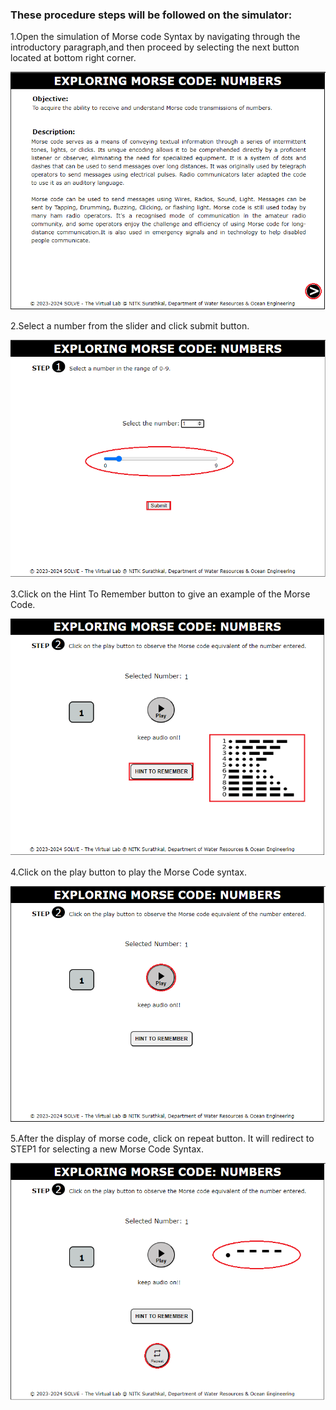 <!-- Step by step procedure to carry out the experiment goes here.
Steps explained with screenshot of simulator page can be inlcuded. -->
### These procedure steps will be followed on the simulator:
1.Open the simulation of Morse code Syntax by navigating through the introductory paragraph,and then proceed by selecting the next button located at bottom right corner.

![image1](images/image1.png)  

2.Select a number from the slider and click submit button.

![image2](images/image2.png)

3.Click on the Hint To Remember button to give an example of the Morse Code.

![image3](images/image3.png)



4.Click on the play button to play the Morse Code syntax.

 ![image4](images/image4.png)


5.After the display of morse code, click on repeat button. It will redirect to STEP1 for selecting a new Morse Code Syntax.

 ![image4](images/image5.png)

